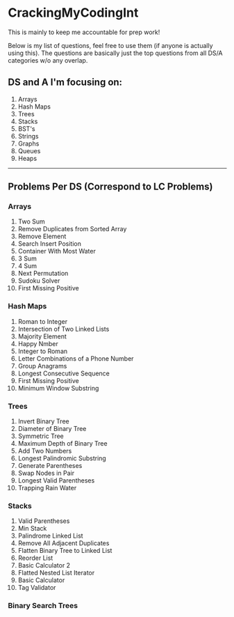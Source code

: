 # CrackingMyCodingInt

This is mainly to keep me accountable for prep work!

Below is my list of questions, feel free to use them (if anyone is actually using this).
The questions are basically just the top questions from all DS/A categories w/o any overlap.

## DS and A I'm focusing on:

1. Arrays
2. Hash Maps
3. Trees
4. Stacks
5. BST's
6. Strings
7. Graphs
8. Queues
9. Heaps


---

## Problems Per DS (Correspond to LC Problems)


### Arrays
1. Two Sum
2. Remove Duplicates from Sorted Array 
3. Remove Element
4. Search Insert Position
5. Container With Most Water
6. 3 Sum
7. 4 Sum
8. Next Permutation
9. Sudoku Solver
10. First Missing Positive

### Hash Maps
1. Roman to Integer
2. Intersection of Two Linked Lists
3. Majority Element
4. Happy Nmber
5. Integer to Roman
6. Letter Combinations of a Phone Number
7. Group Anagrams
8. Longest Consecutive Sequence
9. First Missing Positive
10. Minimum Window Substring

### Trees
1. Invert Binary Tree
2. Diameter of Binary Tree
3. Symmetric Tree
4. Maximum Depth of Binary Tree 
5. Add Two Numbers
6. Longest Palindromic Substring
7. Generate Parentheses
8. Swap Nodes in Pair 
9. Longest Valid Parentheses
10. Trapping Rain Water

### Stacks
1. Valid Parentheses
2. Min Stack
3. Palindrome Linked List
4. Remove All Adjacent Duplicates
5. Flatten Binary Tree to Linked List
6. Reorder List
7. Basic Calculator 2
8. Flatted Nested List Iterator
9. Basic Calculator
10. Tag Validator

### Binary Search Trees

